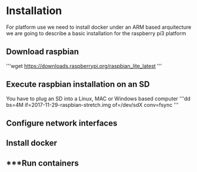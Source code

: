 
# Installation

For platform use we need to install docker under an ARM based arquitecture 
we are going to describe a basic installation for the raspberry pi3 platform

## Download raspbian
'''wget https://downloads.raspberrypi.org/raspbian_lite_latest
'''
## Execute raspbian installation on an SD
You have to plug an SD into a Linux, MAC or Windows based computer
'''dd bs=4M if=2017-11-29-raspbian-stretch.img of=/dev/sdX conv=fsync
'''
## Configure network interfaces
## Install docker
## ***Run containers
